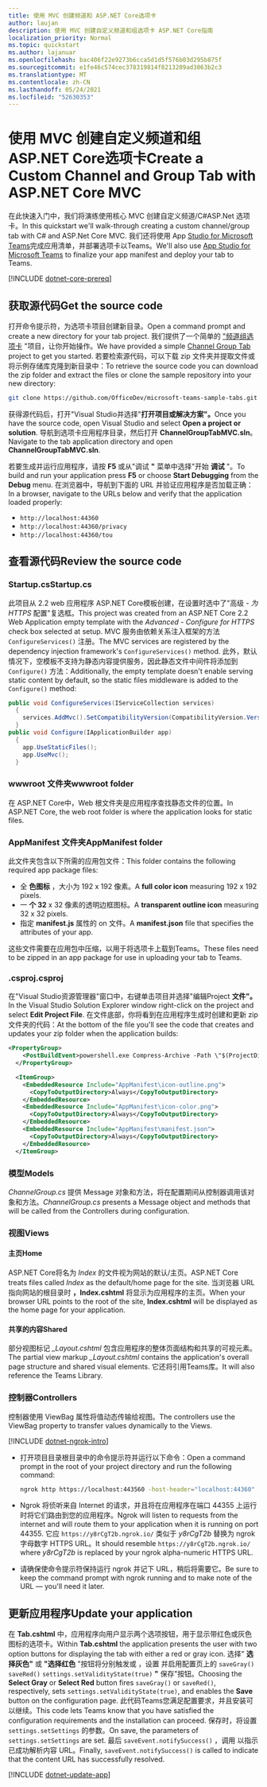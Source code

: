 ```yaml
---
title: 使用 MVC 创建频道和 ASP.NET Core选项卡
author: laujan
description: 使用 MVC 创建自定义频道和组选项卡 ASP.NET Core指南
localization_priority: Normal
ms.topic: quickstart
ms.author: lajanuar
ms.openlocfilehash: bac406f22e9273b6cca5d1d5f576b03d295b875f
ms.sourcegitcommit: e1fe46c574cec378319814f8213209ad3063b2c3
ms.translationtype: MT
ms.contentlocale: zh-CN
ms.lasthandoff: 05/24/2021
ms.locfileid: "52630353"
---
```

# <a name="create-a-custom-channel-and-group-tab-with-aspnet-core-mvc"></a><span data-ttu-id="9ce19-103">使用 MVC 创建自定义频道和组 ASP.NET Core选项卡</span><span class="sxs-lookup"><span data-stu-id="9ce19-103">Create a Custom Channel and Group Tab with ASP.NET Core MVC</span></span>

<span data-ttu-id="9ce19-104">在此快速入门中，我们将演练使用核心 MVC 创建自定义频道/C#ASP.Net 选项卡。</span><span class="sxs-lookup"><span data-stu-id="9ce19-104">In this quickstart we'll walk-through creating a custom channel/group tab with C# and ASP.Net Core MVC.</span></span> <span data-ttu-id="9ce19-105">我们还将使用 App [Studio for Microsoft Teams](~/concepts/build-and-test/app-studio-overview.md)完成应用清单，并部署选项卡以Teams。</span><span class="sxs-lookup"><span data-stu-id="9ce19-105">We'll also use [App Studio for Microsoft Teams](~/concepts/build-and-test/app-studio-overview.md) to finalize your app manifest and deploy your tab to Teams.</span></span>

[!INCLUDE [dotnet-core-prereq](~/includes/tabs/dotnet-core-prereq.md)]

## <a name="get-the-source-code"></a><span data-ttu-id="9ce19-106">获取源代码</span><span class="sxs-lookup"><span data-stu-id="9ce19-106">Get the source code</span></span>

<span data-ttu-id="9ce19-107">打开命令提示符，为选项卡项目创建新目录。</span><span class="sxs-lookup"><span data-stu-id="9ce19-107">Open a command prompt and create a new directory for your tab project.</span></span> <span data-ttu-id="9ce19-108">我们提供了一个简单的 ["频道组选项卡](https://github.com/OfficeDev/microsoft-teams-sample-tabs/tree/master/ChannelGroupTabMVC) "项目，让你开始操作。</span><span class="sxs-lookup"><span data-stu-id="9ce19-108">We have provided a simple [Channel Group Tab](https://github.com/OfficeDev/microsoft-teams-sample-tabs/tree/master/ChannelGroupTabMVC) project to get you started.</span></span> <span data-ttu-id="9ce19-109">若要检索源代码，可以下载 zip 文件夹并提取文件或将示例存储库克隆到新目录中：</span><span class="sxs-lookup"><span data-stu-id="9ce19-109">To retrieve the source code you can download the zip folder and extract the files or clone the sample repository into your new directory:</span></span>

```bash
git clone https://github.com/OfficeDev/microsoft-teams-sample-tabs.git
```

<span data-ttu-id="9ce19-110">获得源代码后，打开"Visual Studio并选择"**打开项目或解决方案"。**</span><span class="sxs-lookup"><span data-stu-id="9ce19-110">Once you have the source code, open Visual Studio and select **Open a project or solution**.</span></span> <span data-ttu-id="9ce19-111">导航到选项卡应用程序目录，然后打开 **ChannelGroupTabMVC.sln**。</span><span class="sxs-lookup"><span data-stu-id="9ce19-111">Navigate to the tab application directory and open **ChannelGroupTabMVC.sln**.</span></span>

<span data-ttu-id="9ce19-112">若要生成并运行应用程序，请按 **F5** 或从"调试 **"** 菜单中选择"开始 **调试** "。</span><span class="sxs-lookup"><span data-stu-id="9ce19-112">To build and run your application press **F5** or choose **Start Debugging** from the **Debug** menu.</span></span> <span data-ttu-id="9ce19-113">在浏览器中，导航到下面的 URL 并验证应用程序是否加载正确：</span><span class="sxs-lookup"><span data-stu-id="9ce19-113">In a browser, navigate to the URLs below and verify that the application loaded properly:</span></span>

- `http://localhost:44360`
- `http://localhost:44360/privacy`
- `http://localhost:44360/tou`

## <a name="review-the-source-code"></a><span data-ttu-id="9ce19-114">查看源代码</span><span class="sxs-lookup"><span data-stu-id="9ce19-114">Review the source code</span></span>

### <a name="startupcs"></a><span data-ttu-id="9ce19-115">Startup.cs</span><span class="sxs-lookup"><span data-stu-id="9ce19-115">Startup.cs</span></span>

<span data-ttu-id="9ce19-116">此项目从 2.2 web 应用程序 ASP.NET Core模板创建，在设置时选中了"高级 *- 为 HTTPS* 配置"复选框。</span><span class="sxs-lookup"><span data-stu-id="9ce19-116">This project was created from an ASP.NET Core 2.2 Web Application empty template with the *Advanced - Configure for HTTPS* check box selected at setup.</span></span> <span data-ttu-id="9ce19-117">MVC 服务由依赖关系注入框架的方法 `ConfigureServices()` 注册。</span><span class="sxs-lookup"><span data-stu-id="9ce19-117">The MVC services are registered by the dependency injection framework's `ConfigureServices()` method.</span></span> <span data-ttu-id="9ce19-118">此外，默认情况下，空模板不支持为静态内容提供服务，因此静态文件中间件将添加到 `Configure()` 方法：</span><span class="sxs-lookup"><span data-stu-id="9ce19-118">Additionally, the empty template doesn't enable serving static content by default, so the static files middleware is added to the `Configure()` method:</span></span>

```csharp
public void ConfigureServices(IServiceCollection services)
  {
    services.AddMvc().SetCompatibilityVersion(CompatibilityVersion.Version_2_2);
  }
public void Configure(IApplicationBuilder app)
  {
    app.UseStaticFiles();
    app.UseMvc();
  }
```

### <a name="wwwroot-folder"></a><span data-ttu-id="9ce19-119">wwwroot 文件夹</span><span class="sxs-lookup"><span data-stu-id="9ce19-119">wwwroot folder</span></span>

<span data-ttu-id="9ce19-120">在 ASP.NET Core中，Web 根文件夹是应用程序查找静态文件的位置。</span><span class="sxs-lookup"><span data-stu-id="9ce19-120">In ASP.NET Core, the web root folder is where the application looks for static files.</span></span>

### <a name="appmanifest-folder"></a><span data-ttu-id="9ce19-121">AppManifest 文件夹</span><span class="sxs-lookup"><span data-stu-id="9ce19-121">AppManifest folder</span></span>

<span data-ttu-id="9ce19-122">此文件夹包含以下所需的应用包文件：</span><span class="sxs-lookup"><span data-stu-id="9ce19-122">This folder contains the following required app package files:</span></span>

- <span data-ttu-id="9ce19-123">全 **色图标** ，大小为 192 x 192 像素。</span><span class="sxs-lookup"><span data-stu-id="9ce19-123">A **full color icon** measuring 192 x 192 pixels.</span></span>
- <span data-ttu-id="9ce19-124">一 **个 32** x 32 像素的透明边框图标。</span><span class="sxs-lookup"><span data-stu-id="9ce19-124">A **transparent outline icon** measuring 32 x 32 pixels.</span></span>
- <span data-ttu-id="9ce19-125">指定 **manifest.js** 属性的 on 文件。</span><span class="sxs-lookup"><span data-stu-id="9ce19-125">A **manifest.json** file that specifies the attributes of your app.</span></span>

<span data-ttu-id="9ce19-126">这些文件需要在应用包中压缩，以用于将选项卡上载到Teams。</span><span class="sxs-lookup"><span data-stu-id="9ce19-126">These files need to be zipped in an app package for use in uploading your tab to Teams.</span></span>

### <a name="csproj"></a><span data-ttu-id="9ce19-127">.csproj</span><span class="sxs-lookup"><span data-stu-id="9ce19-127">.csproj</span></span>

<span data-ttu-id="9ce19-128">在"Visual Studio资源管理器"窗口中，右键单击项目并选择"编辑Project **文件"。**</span><span class="sxs-lookup"><span data-stu-id="9ce19-128">In the Visual Studio Solution Explorer window right-click on the project and select **Edit Project File**.</span></span> <span data-ttu-id="9ce19-129">在文件底部，你将看到在应用程序生成时创建和更新 zip 文件夹的代码：</span><span class="sxs-lookup"><span data-stu-id="9ce19-129">At the bottom of the file you'll see the code that creates and updates your zip folder when the application builds:</span></span>

```xml
<PropertyGroup>
    <PostBuildEvent>powershell.exe Compress-Archive -Path \"$(ProjectDir)AppManifest\*\" -DestinationPath \"$(TargetDir)tab.zip\" -Force</PostBuildEvent>
  </PropertyGroup>

  <ItemGroup>
    <EmbeddedResource Include="AppManifest\icon-outline.png">
      <CopyToOutputDirectory>Always</CopyToOutputDirectory>
    </EmbeddedResource>
    <EmbeddedResource Include="AppManifest\icon-color.png">
      <CopyToOutputDirectory>Always</CopyToOutputDirectory>
    </EmbeddedResource>
    <EmbeddedResource Include="AppManifest\manifest.json">
      <CopyToOutputDirectory>Always</CopyToOutputDirectory>
    </EmbeddedResource>
  </ItemGroup>
```

### <a name="models"></a><span data-ttu-id="9ce19-130">模型</span><span class="sxs-lookup"><span data-stu-id="9ce19-130">Models</span></span>

<span data-ttu-id="9ce19-131">*ChannelGroup.cs* 提供 Message 对象和方法，将在配置期间从控制器调用该对象和方法。</span><span class="sxs-lookup"><span data-stu-id="9ce19-131">*ChannelGroup.cs* presents a Message object and methods that will be called from the Controllers during configuration.</span></span>

### <a name="views"></a><span data-ttu-id="9ce19-132">视图</span><span class="sxs-lookup"><span data-stu-id="9ce19-132">Views</span></span>

#### <a name="home"></a><span data-ttu-id="9ce19-133">主页</span><span class="sxs-lookup"><span data-stu-id="9ce19-133">Home</span></span>

<span data-ttu-id="9ce19-134">ASP.NET Core将名为 *Index* 的文件视为网站的默认/主页。</span><span class="sxs-lookup"><span data-stu-id="9ce19-134">ASP.NET Core treats files called *Index* as the default/home page for the site.</span></span> <span data-ttu-id="9ce19-135">当浏览器 URL 指向网站的根目录时 **，Index.cshtml** 将显示为应用程序的主页。</span><span class="sxs-lookup"><span data-stu-id="9ce19-135">When your browser URL points to the root of the site, **Index.cshtml** will be displayed as the home page for your application.</span></span>

#### <a name="shared"></a><span data-ttu-id="9ce19-136">共享的内容</span><span class="sxs-lookup"><span data-stu-id="9ce19-136">Shared</span></span>

<span data-ttu-id="9ce19-137">部分视图标记 *_Layout.cshtml* 包含应用程序的整体页面结构和共享的可视元素。</span><span class="sxs-lookup"><span data-stu-id="9ce19-137">The partial view markup *_Layout.cshtml* contains the application's overall page structure and shared visual elements.</span></span> <span data-ttu-id="9ce19-138">它还将引用Teams库。</span><span class="sxs-lookup"><span data-stu-id="9ce19-138">It will also reference the Teams Library.</span></span>

### <a name="controllers"></a><span data-ttu-id="9ce19-139">控制器</span><span class="sxs-lookup"><span data-stu-id="9ce19-139">Controllers</span></span>

<span data-ttu-id="9ce19-140">控制器使用 ViewBag 属性将值动态传输给视图。</span><span class="sxs-lookup"><span data-stu-id="9ce19-140">The controllers use the ViewBag property to transfer values dynamically to the Views.</span></span>

[!INCLUDE [dotnet-ngrok-intro](~/includes/tabs/dotnet-ngrok-intro.md)]

- <span data-ttu-id="9ce19-141">打开项目目录根目录中的命令提示符并运行以下命令：</span><span class="sxs-lookup"><span data-stu-id="9ce19-141">Open a command prompt in the root of your project directory and run the following command:</span></span>

    ```bash
    ngrok http https://localhost:443560 -host-header="localhost:44360"
    ```

- <span data-ttu-id="9ce19-142">Ngrok 将侦听来自 Internet 的请求，并且将在应用程序在端口 44355 上运行时将它们路由到您的应用程序。</span><span class="sxs-lookup"><span data-stu-id="9ce19-142">Ngrok will listen to requests from the internet and will route them to your application when it is running on port 44355.</span></span>  <span data-ttu-id="9ce19-143">它应 `https://y8rCgT2b.ngrok.io/` 类似于 *y8rCgT2b* 替换为 ngrok 字母数字 HTTPS URL。</span><span class="sxs-lookup"><span data-stu-id="9ce19-143">It should resemble `https://y8rCgT2b.ngrok.io/` where *y8rCgT2b* is replaced by your ngrok alpha-numeric HTTPS URL.</span></span>

- <span data-ttu-id="9ce19-144">请确保使命令提示符保持运行 ngrok 并记下 URL，稍后将需要它。</span><span class="sxs-lookup"><span data-stu-id="9ce19-144">Be sure to keep the command prompt with ngrok running and to make note of the URL — you'll need it later.</span></span>

## <a name="update-your-application"></a><span data-ttu-id="9ce19-145">更新应用程序</span><span class="sxs-lookup"><span data-stu-id="9ce19-145">Update your application</span></span>

<span data-ttu-id="9ce19-146">在 **Tab.cshtml** 中，应用程序向用户显示两个选项按钮，用于显示带红色或灰色图标的选项卡。</span><span class="sxs-lookup"><span data-stu-id="9ce19-146">Within **Tab.cshtml** the application presents the user with two option buttons for displaying the tab with either a red or gray icon.</span></span> <span data-ttu-id="9ce19-147">选择" **选择灰色"** 或 **"选择红色** "按钮将分别触发或 ，设置 并启用配置页上的 `saveGray()` `saveRed()` `settings.setValidityState(true)` **"** 保存"按钮。</span><span class="sxs-lookup"><span data-stu-id="9ce19-147">Choosing the **Select Gray** or **Select Red** button fires `saveGray()` or `saveRed()`, respectively, sets `settings.setValidityState(true)`, and enables the **Save** button on the configuration page.</span></span> <span data-ttu-id="9ce19-148">此代码Teams您满足配置要求，并且安装可以继续。</span><span class="sxs-lookup"><span data-stu-id="9ce19-148">This code lets Teams know that you have satisfied the configuration requirements and the installation can proceed.</span></span> <span data-ttu-id="9ce19-149">保存时，将设置 `settings.setSettings` 的参数。</span><span class="sxs-lookup"><span data-stu-id="9ce19-149">On save, the parameters of `settings.setSettings` are set.</span></span> <span data-ttu-id="9ce19-150">最后 `saveEvent.notifySuccess()` ，调用 以指示已成功解析内容 URL。</span><span class="sxs-lookup"><span data-stu-id="9ce19-150">Finally, `saveEvent.notifySuccess()` is called to indicate that the content URL has successfully resolved.</span></span>

[!INCLUDE [dotnet-update-app](~/includes/tabs/dotnet-update-chan-grp-app.md)]
